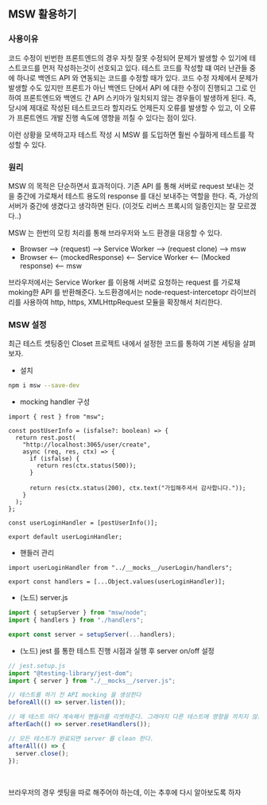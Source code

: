 ## MSW 활용하기

### 사용이유

코드 수정이 빈번한 프론트엔드의 경우 자칫 잘못 수정되어 문제가 발생할 수 있기에 테스트코드를 먼저 작성하는것이 선호되고 있다. 테스트 코드를 작성할 떄 여러 난관들 중에 하나로 백엔드 API 와 연동되는 코드를 수정할 때가 있다. 코드 수정 자체에서 문제가 발생할 수도 있지만 프론트가 아닌 백엔드 단에서 API 에 대한 수정이 진행되고 그로 인하여 프론트엔드와 백엔드 간 API 스키마가 일치되지 않는 경우들이 발생하게 된다. 즉, 당시에 제대로 작성된 테스트코드라 할지라도 언제든지 오류를 발생할 수 있고, 이 오류가 프론트엔드 개발 진행 속도에 영향을 끼칠 수 있다는 점이 있다. <br />

이런 상황을 모색하고자 테스트 작성 시 MSW 를 도입하면 훨씬 수월하게 테스트를 작성할 수 있다.

### 원리

MSW 의 목적은 단순하면서 효과적이다. 기존 API 를 통해 서버로 request 보내는 것을 중간에 가로채서 테스트 용도의 response 를 대신 보내주는 역할을 한다. 즉, 가상의 서버가 중간에 생겼다고 생각하면 된다. (이것도 리버스 프록시의 일종인지는 잘 모르겠다..) <br />

MSW 는 한번의 모킹 처리를 통해 브라우저와 노드 환경을 대응할 수 있다. <br />

- Browser --> (request) --> Service Worker --> (request clone) --> msw
- Browser <-- (mockedResponse) <-- Service Worker <-- (Mocked response) <-- msw
  <br />

브라우저에서는 Service Worker 를 이용해 서버로 요청하는 request 를 가로채 moking한 API 를 반환해준다. 노드환경에서는 node-request-intercetopr 라이브러리를 사용하여 http, https, XMLHttpRequest 모듈을 확장해서 처리한다.

### MSW 설정

최근 테스트 셋팅중인 Closet 프로젝트 내에서 설정한 코드를 통하여 기본 세팅을 살펴보자.

- 설치

```bash
npm i msw --save-dev
```

- mocking handler 구성

```tsx
import { rest } from "msw";

const postUserInfo = (isfalse?: boolean) => {
  return rest.post(
    "http://localhost:3065/user/create",
    async (req, res, ctx) => {
      if (isfalse) {
        return res(ctx.status(500));
      }

      return res(ctx.status(200), ctx.text("가입해주셔서 감사합니다."));
    }
  );
};

const userLoginHandler = [postUserInfo()];

export default userLoginHandler;
```

- 핸들러 관리

```tsx
import userLoginHandler from "../__mocks__/userLogin/handlers";

export const handlers = [...Object.values(userLoginHandler)];
```

- (노드) server.js

```js
import { setupServer } from "msw/node";
import { handlers } from "./handlers";

export const server = setupServer(...handlers);
```

- (노드) jest 를 통한 테스트 진행 시점과 실행 후 server on/off 설정

```js
// jest.setup.js
import "@testing-library/jest-dom";
import { server } from "./__mocks__/server.js";

// 테스트를 하기 전 API mocking 을 생성한다
beforeAll(() => server.listen());

// 매 테스트 마다 계속해서 핸들러를 리셋하준다. 그래야지 다른 테스트에 영향을 끼치지 않는다.
afterEach(() => server.resetHandlers());

// 모든 테스트가 완료되면 server 를 clean 한다.
afterAll(() => {
  server.close();
});
```

<br />

브라우저의 경우 셋팅을 따로 해주어야 하는데, 이는 추후에 다시 알아보도록 하자
